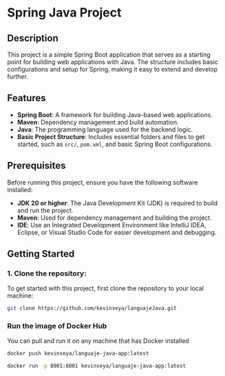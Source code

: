 # Spring Java Project

## Description
This project is a simple Spring Boot application that serves as a starting point for building web applications with Java. The structure includes basic configurations and setup for Spring, making it easy to extend and develop further.

## Features
- **Spring Boot**: A framework for building Java-based web applications.
- **Maven**: Dependency management and build automation.
- **Java**: The programming language used for the backend logic.
- **Basic Project Structure**: Includes essential folders and files to get started, such as `src/`, `pom.xml`, and basic Spring Boot configurations.

## Prerequisites
Before running this project, ensure you have the following software installed:

- **JDK 20 or higher**: The Java Development Kit (JDK) is required to build and run the project.
- **Maven**: Used for dependency management and building the project.
- **IDE**: Use an Integrated Development Environment like IntelliJ IDEA, Eclipse, or Visual Studio Code for easier development and debugging.

## Getting Started

### 1. Clone the repository:
To get started with this project, first clone the repository to your local machine:
```bash
git clone https://github.com/kevinseya/languajeJava.git
```
### Run the image of Docker Hub

You can pull and run it on any machine that has Docker installed
```bash
docker push kevinseya/languaje-java-app:latest

docker run -p 8001:8001 kevinseya/languaje-java-app:latest
```